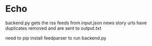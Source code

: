 # Echo
backend.py gets the rss feeds from input.json
news story urls have duplicates removed and are sent to output.txt

need to pip install feedparser to run backend.py
